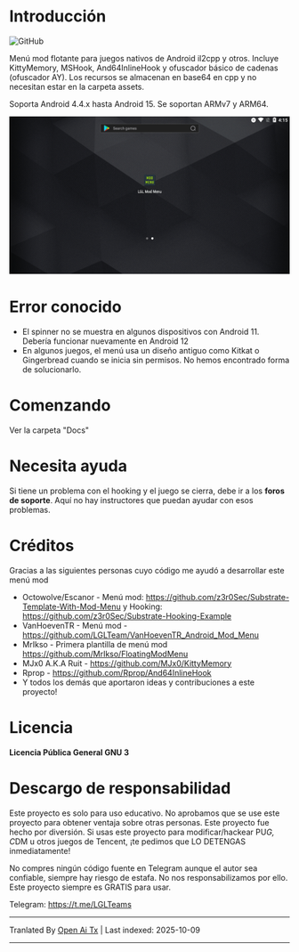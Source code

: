 
# Introducción
![GitHub](https://img.shields.io/github/license/LGLTeam/Android-Mod-Menu?style=flat-square)

Menú mod flotante para juegos nativos de Android il2cpp y otros. Incluye KittyMemory, MSHook, And64InlineHook y ofuscador básico de cadenas (ofuscador AY). Los recursos se almacenan en base64 en cpp y no necesitan estar en la carpeta assets.

Soporta Android 4.4.x hasta Android 15. Se soportan ARMv7 y ARM64.

![](https://raw.githubusercontent.com/LGLTeam/Android-Mod-Menu/main/Intro.gif)

# Error conocido
- El spinner no se muestra en algunos dispositivos con Android 11. Debería funcionar nuevamente en Android 12
- En algunos juegos, el menú usa un diseño antiguo como Kitkat o Gingerbread cuando se inicia sin permisos. No hemos encontrado forma de solucionarlo.

# Comenzando
 
Ver la carpeta "Docs"

# Necesita ayuda

Si tiene un problema con el hooking y el juego se cierra, debe ir a los **foros de soporte**. Aquí no hay instructores que puedan ayudar con esos problemas.

# Créditos
Gracias a las siguientes personas cuyo código me ayudó a desarrollar este menú mod

* Octowolve/Escanor - Menú mod: https://github.com/z3r0Sec/Substrate-Template-With-Mod-Menu y Hooking: https://github.com/z3r0Sec/Substrate-Hooking-Example
* VanHoevenTR - Menú mod - https://github.com/LGLTeam/VanHoevenTR_Android_Mod_Menu
* MrIkso - Primera plantilla de menú mod https://github.com/MrIkso/FloatingModMenu
* MJx0 A.K.A Ruit - https://github.com/MJx0/KittyMemory
* Rprop - https://github.com/Rprop/And64InlineHook
* Y todos los demás que aportaron ideas y contribuciones a este proyecto!

# Licencia
**Licencia Pública General GNU 3**

# Descargo de responsabilidad
Este proyecto es solo para uso educativo. No aprobamos que se use este proyecto para obtener ventaja sobre otras personas. Este proyecto fue hecho por diversión. Si usas este proyecto para modificar/hackear PU*G, C*DM u otros juegos de Tencent, ¡te pedimos que LO DETENGAS inmediatamente!

No compres ningún código fuente en Telegram aunque el autor sea confiable, siempre hay riesgo de estafa. No nos responsabilizamos por ello. Este proyecto siempre es GRATIS para usar.

Telegram: https://t.me/LGLTeams



---


Tranlated By [Open Ai Tx](https://github.com/OpenAiTx/OpenAiTx) | Last indexed: 2025-10-09


---